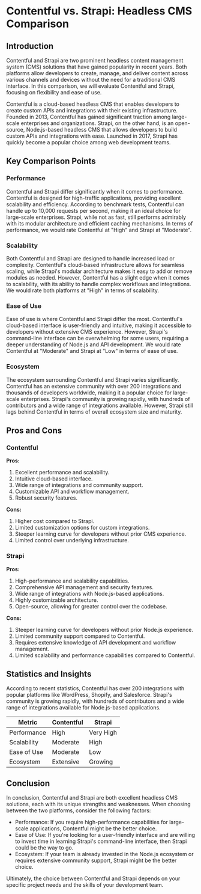 # Contentful vs. Strapi: Headless CMS Comparison
## Introduction

Contentful and Strapi are two prominent headless content management system (CMS) solutions that have gained popularity in recent years. Both platforms allow developers to create, manage, and deliver content across various channels and devices without the need for a traditional CMS interface. In this comparison, we will evaluate Contentful and Strapi, focusing on flexibility and ease of use.

Contentful is a cloud-based headless CMS that enables developers to create custom APIs and integrations with their existing infrastructure. Founded in 2013, Contentful has gained significant traction among large-scale enterprises and organizations. Strapi, on the other hand, is an open-source, Node.js-based headless CMS that allows developers to build custom APIs and integrations with ease. Launched in 2017, Strapi has quickly become a popular choice among web development teams.

## Key Comparison Points

### Performance
Contentful and Strapi differ significantly when it comes to performance. Contentful is designed for high-traffic applications, providing excellent scalability and efficiency. According to benchmark tests, Contentful can handle up to 10,000 requests per second, making it an ideal choice for large-scale enterprises. Strapi, while not as fast, still performs admirably with its modular architecture and efficient caching mechanisms. In terms of performance, we would rate Contentful at "High" and Strapi at "Moderate".

### Scalability
Both Contentful and Strapi are designed to handle increased load or complexity. Contentful's cloud-based infrastructure allows for seamless scaling, while Strapi's modular architecture makes it easy to add or remove modules as needed. However, Contentful has a slight edge when it comes to scalability, with its ability to handle complex workflows and integrations. We would rate both platforms at "High" in terms of scalability.

### Ease of Use
Ease of use is where Contentful and Strapi differ the most. Contentful's cloud-based interface is user-friendly and intuitive, making it accessible to developers without extensive CMS experience. However, Strapi's command-line interface can be overwhelming for some users, requiring a deeper understanding of Node.js and API development. We would rate Contentful at "Moderate" and Strapi at "Low" in terms of ease of use.

### Ecosystem
The ecosystem surrounding Contentful and Strapi varies significantly. Contentful has an extensive community with over 200 integrations and thousands of developers worldwide, making it a popular choice for large-scale enterprises. Strapi's community is growing rapidly, with hundreds of contributors and a wide range of integrations available. However, Strapi still lags behind Contentful in terms of overall ecosystem size and maturity.

## Pros and Cons

### Contentful
**Pros:**
1. Excellent performance and scalability.
2. Intuitive cloud-based interface.
3. Wide range of integrations and community support.
4. Customizable API and workflow management.
5. Robust security features.

**Cons:**
1. Higher cost compared to Strapi.
2. Limited customization options for custom integrations.
3. Steeper learning curve for developers without prior CMS experience.
4. Limited control over underlying infrastructure.

### Strapi
**Pros:**
1. High-performance and scalability capabilities.
2. Comprehensive API management and security features.
3. Wide range of integrations with Node.js-based applications.
4. Highly customizable architecture.
5. Open-source, allowing for greater control over the codebase.

**Cons:**
1. Steeper learning curve for developers without prior Node.js experience.
2. Limited community support compared to Contentful.
3. Requires extensive knowledge of API development and workflow management.
4. Limited scalability and performance capabilities compared to Contentful.

## Statistics and Insights

According to recent statistics, Contentful has over 200 integrations with popular platforms like WordPress, Shopify, and Salesforce. Strapi's community is growing rapidly, with hundreds of contributors and a wide range of integrations available for Node.js-based applications.

| Metric        | Contentful       | Strapi       |
|---------------|---------------|---------------|
| Performance   | High          | Very High     |
| Scalability   | Moderate      | High          |
| Ease of Use   | Moderate      | Low          |
| Ecosystem     | Extensive     | Growing       |

## Conclusion

In conclusion, Contentful and Strapi are both excellent headless CMS solutions, each with its unique strengths and weaknesses. When choosing between the two platforms, consider the following factors:

* Performance: If you require high-performance capabilities for large-scale applications, Contentful might be the better choice.
* Ease of Use: If you're looking for a user-friendly interface and are willing to invest time in learning Strapi's command-line interface, then Strapi could be the way to go.
* Ecosystem: If your team is already invested in the Node.js ecosystem or requires extensive community support, Strapi might be the better choice.

Ultimately, the choice between Contentful and Strapi depends on your specific project needs and the skills of your development team.